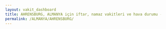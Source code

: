 ```yaml
---
layout: vakit_dashboard
title: AHRENSBURG, ALMANYA için iftar, namaz vakitleri ve hava durumu - ilçe/eyalet seç
permalink: /ALMANYA/AHRENSBURG/
---
```


<script type="text/javascript">
  var GLOBAL_COUNTRY = 'ALMANYA';
  var GLOBAL_CITY = 'AHRENSBURG';
  var GLOBAL_STATE = '';
  var lat = 72;
  var lon = 21;
</script>
